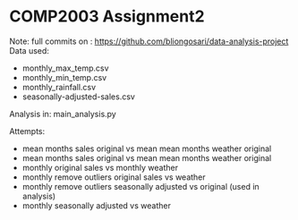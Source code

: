 # COMP2003 Assignment2

Note: full commits on : https://github.com/bliongosari/data-analysis-project
Data used:

- monthly_max_temp.csv
- monthly_min_temp.csv
- monthly_rainfall.csv
- seasonally-adjusted-sales.csv

Analysis in: main_analysis.py

Attempts:

- mean months sales original vs mean mean months weather original
- mean months sales original vs mean mean months weather original
- monthly original sales vs monthly weather
- monthly remove outliers original sales vs weather
- monthly remove outliers seasonally adjusted vs original (used in analysis)
- monthly seasonally adjusted vs weather
